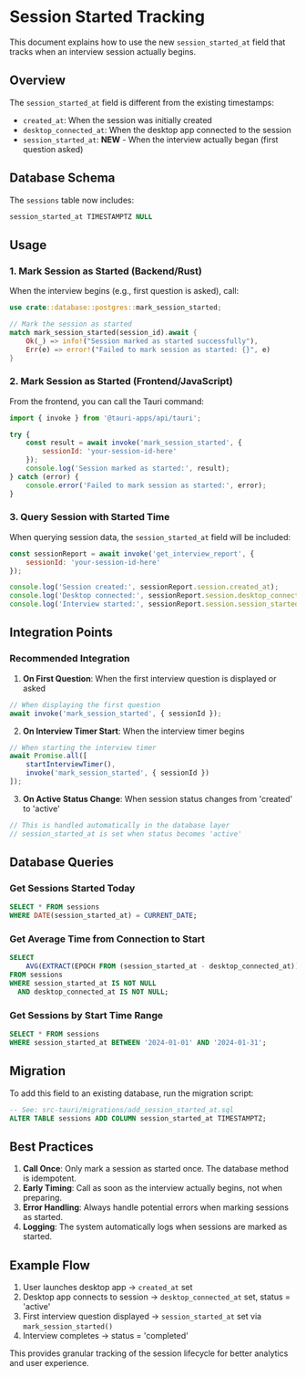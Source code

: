 # Session Started Tracking

This document explains how to use the new `session_started_at` field that tracks when an interview session actually begins.

## Overview

The `session_started_at` field is different from the existing timestamps:
- `created_at`: When the session was initially created
- `desktop_connected_at`: When the desktop app connected to the session
- `session_started_at`: **NEW** - When the interview actually began (first question asked)

## Database Schema

The `sessions` table now includes:
```sql
session_started_at TIMESTAMPTZ NULL
```

## Usage

### 1. Mark Session as Started (Backend/Rust)

When the interview begins (e.g., first question is asked), call:

```rust
use crate::database::postgres::mark_session_started;

// Mark the session as started
match mark_session_started(session_id).await {
    Ok(_) => info!("Session marked as started successfully"),
    Err(e) => error!("Failed to mark session as started: {}", e)
}
```

### 2. Mark Session as Started (Frontend/JavaScript)

From the frontend, you can call the Tauri command:

```javascript
import { invoke } from '@tauri-apps/api/tauri';

try {
    const result = await invoke('mark_session_started', {
        sessionId: 'your-session-id-here'
    });
    console.log('Session marked as started:', result);
} catch (error) {
    console.error('Failed to mark session as started:', error);
}
```

### 3. Query Session with Started Time

When querying session data, the `session_started_at` field will be included:

```javascript
const sessionReport = await invoke('get_interview_report', {
    sessionId: 'your-session-id-here'
});

console.log('Session created:', sessionReport.session.created_at);
console.log('Desktop connected:', sessionReport.session.desktop_connected_at);
console.log('Interview started:', sessionReport.session.session_started_at);
```

## Integration Points

### Recommended Integration

1. **On First Question**: When the first interview question is displayed or asked
```javascript
// When displaying the first question
await invoke('mark_session_started', { sessionId });
```

2. **On Interview Timer Start**: When the interview timer begins
```javascript
// When starting the interview timer
await Promise.all([
    startInterviewTimer(),
    invoke('mark_session_started', { sessionId })
]);
```

3. **On Active Status Change**: When session status changes from 'created' to 'active'
```javascript
// This is handled automatically in the database layer
// session_started_at is set when status becomes 'active'
```

## Database Queries

### Get Sessions Started Today
```sql
SELECT * FROM sessions 
WHERE DATE(session_started_at) = CURRENT_DATE;
```

### Get Average Time from Connection to Start
```sql
SELECT 
    AVG(EXTRACT(EPOCH FROM (session_started_at - desktop_connected_at))) as avg_seconds
FROM sessions 
WHERE session_started_at IS NOT NULL 
  AND desktop_connected_at IS NOT NULL;
```

### Get Sessions by Start Time Range
```sql
SELECT * FROM sessions 
WHERE session_started_at BETWEEN '2024-01-01' AND '2024-01-31';
```

## Migration

To add this field to an existing database, run the migration script:

```sql
-- See: src-tauri/migrations/add_session_started_at.sql
ALTER TABLE sessions ADD COLUMN session_started_at TIMESTAMPTZ;
```

## Best Practices

1. **Call Once**: Only mark a session as started once. The database method is idempotent.
2. **Early Timing**: Call as soon as the interview actually begins, not when preparing.
3. **Error Handling**: Always handle potential errors when marking sessions as started.
4. **Logging**: The system automatically logs when sessions are marked as started.

## Example Flow

1. User launches desktop app → `created_at` set
2. Desktop app connects to session → `desktop_connected_at` set, status = 'active'  
3. First interview question displayed → `session_started_at` set via `mark_session_started()`
4. Interview completes → status = 'completed'

This provides granular tracking of the session lifecycle for better analytics and user experience.
